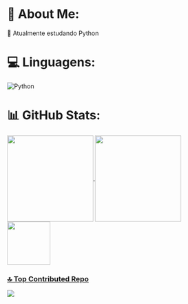 # 💫 About Me:
🌱 Atualmente estudando Python


# 💻 Linguagens:
![Python](https://img.shields.io/badge/python-3670A0?style=for-the-badge&logo=python&logoColor=ffdd54)
# 📊 GitHub Stats:

<div>
  <a href="https://github.com/ThiagoRoss1">
<img height= 200 align="center" src="https://github-readme-stats.vercel.app/api?username=Thiagoross1&theme=tokyonight&hide_border=false&include_all_commits=true&count_private=true">
<img height= 200 align="center" src="https://nirzak-streak-stats.vercel.app/?user=Thiagoross1&theme=tokyonight&hide_border=false"/><br/>
<img height= 100 align="center" src="https://github-readme-stats.vercel.app/api/top-langs/?username=Thiagoross1&theme=tokyonight&hide_border=false&include_all_commits=true&count_private=true&layout=compact" />
</div>


### 🔝 Top Contributed Repo
![](https://github-contributor-stats.vercel.app/api?username=Thiagoross1&limit=5&theme=dark&combine_all_yearly_contributions=true)

<!-- Proudly created with GPRM ( https://gprm.itsvg.in ) -->
